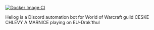 [![Docker Image CI](https://github.com/nnapik/hellog/actions/workflows/build.yaml/badge.svg)](https://github.com/nnapik/hellog/actions/workflows/build.yaml)

Hellog is a Discord automation bot for World of Warcraft guild CESKE CHLEVY A MARNICE playing on EU-Drak'thul

